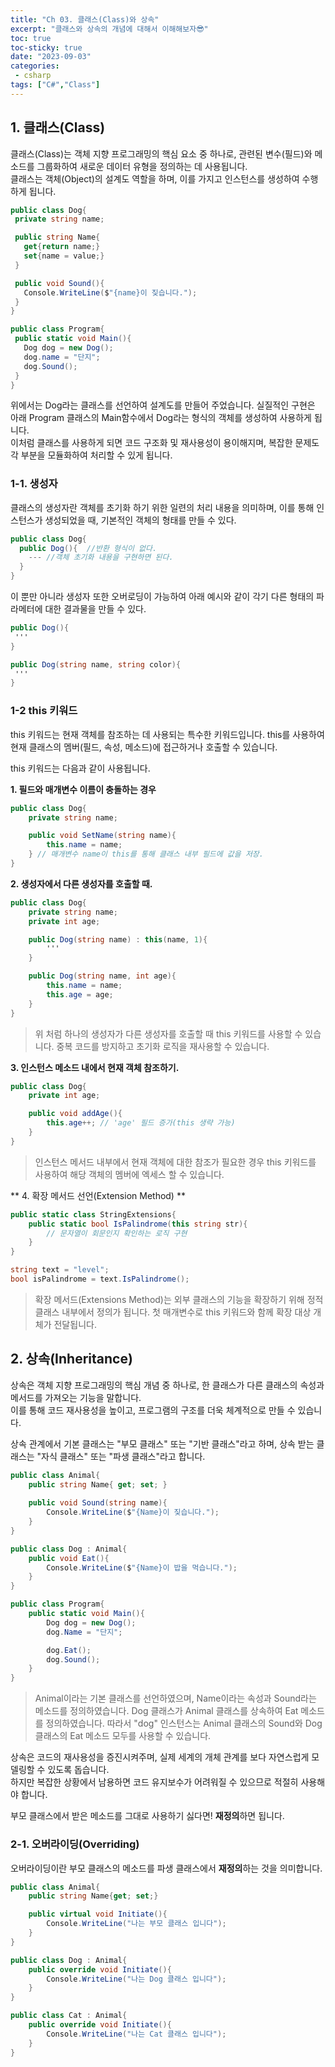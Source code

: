 ```yaml
---
title: "Ch 03. 클래스(Class)와 상속"
excerpt: "클래스와 상속의 개념에 대해서 이해해보자😎"
toc: true
toc-sticky: true
date: "2023-09-03"
categories: 
 - csharp
tags: ["C#","Class"]
---
```


## 1. 클래스(Class)
 클래스(Class)는 객체 지향 프로그래밍의 핵심 요소 중 하나로, 관련된 변수(필드)와 메소드를 그룹화하여 새로운 데이터 유형을 정의하는 데 사용됩니다.  
 클래스는 객체(Object)의 설계도 역할을 하며, 이를 가지고 인스턴스를 생성하여 수행하게 됩니다.

 ```csharp
public class Dog{
  private string name;

  public string Name{
    get{return name;}
    set{name = value;}
  }

  public void Sound(){
    Console.WriteLine($"{name}이 짖습니다.");
  }
}

public class Program{
  public static void Main(){
    Dog dog = new Dog();
    dog.name = "단지";
    dog.Sound();
  }
}
```

위에서는 Dog라는 클래스를 선언하여 설계도를 만들어 주었습니다. 실질적인 구현은 아래 Program 클래스의 Main함수에서 Dog라는 형식의 객체를 생성하여 사용하게 됩니다.  
이처럼 클래스를 사용하게 되면 코드 구조화 및 재사용성이 용이해지며, 복잡한 문제도 각 부분을 모듈화하여 처리할 수 있게 됩니다.  

### 1-1. 생성자
클래스의 생성자란 객체를 초기화 하기 위한 일련의 처리 내용을 의미하며, 이를 통해 인스턴스가 생성되었을 때, 기본적인 객체의 형태를 만들 수 있다.

```csharp
public class Dog{
  public Dog(){  //반환 형식이 없다.
    --- //객체 초기화 내용을 구현하면 된다.
  }
}
```

이 뿐만 아니라 생성자 또한 오버로딩이 가능하여 아래 예시와 같이 각기 다른 형태의 파라메터에 대한 결과물을 만들 수 있다.  

```csharp
public Dog(){
 '''
}

public Dog(string name, string color){
 '''
}
```

### 1-2 this 키워드
this 키워드는 현재 객체를 참조하는 데 사용되는 특수한 키워드입니다. this를 사용하여 현재 클래스의 멤버(필드, 속성, 메소드)에 접근하거나 호출할 수 있습니다.  

this 키워드는 다음과 같이 사용됩니다.  

**1. 필드와 매개변수 이름이 충돌하는 경우**  
```csharp
public class Dog{
    private string name;

    public void SetName(string name){
        this.name = name;
    } // 매개변수 name이 this를 통해 클래스 내부 필드에 값을 저장.
}
```

**2. 생성자에서 다른 생성자를 호출할 때.**
```csharp
public class Dog{
    private string name;
    private int age;

    public Dog(string name) : this(name, 1){
        '''
    }

    public Dog(string name, int age){
        this.name = name;
        this.age = age;
    }
}
```

> 위 처럼 하나의 생성자가 다른 생성자를 호출할 때 this 키워드를 사용할 수 있습니다.
> 중복 코드를 방지하고 초기화 로직을 재사용할 수 있습니다.

**3. 인스턴스 메소드 내에서 현재 객체 참조하기.**
```csharp
public class Dog{
    private int age;

    public void addAge(){
        this.age++; // 'age' 필드 증가(this 생략 가능)
    }
}
```

> 인스턴스 메서드 내부에서 현재 객체에 대한 참조가 필요한 경우 this 키워드를 사용하여 해당 객체의 멤버에 엑세스 할 수 있습니다.  

** 4. 확장 메서드 선언(Extension Method) **
```csharp
public static class StringExtensions{
    public static bool IsPalindrome(this string str){
        // 문자열이 회문인지 확인하는 로직 구현
    }
}

string text = "level";
bool isPalindrome = text.IsPalindrome();
```

> 확장 메서드(Extensions Method)는 외부 클래스의 기능을 확장하기 위해 정적 클래스 내부에서 정의가 됩니다. 첫 매개변수로 this 키워드와 함께 확장 대상 개체가 전달됩니다.


## 2. 상속(Inheritance)
상속은 객체 지향 프로그래밍의 핵심 개념 중 하나로, 한 클래스가 다른 클래스의 속성과 메서드를 가져오는 기능을 말합니다.  
이를 통해 코드 재사용성을 높이고, 프로그램의 구조를 더욱 체계적으로 만들 수 있습니다.  

상속 관계에서 기본 클래스는 "부모 클래스" 또는 "기반 클래스"라고 하며, 상속 받는 클래스는 "자식 클래스" 또는 "파생 클래스"라고 합니다.

```csharp
public class Animal{
    public string Name{ get; set; }
   
    public void Sound(string name){
        Console.WriteLine($"{Name}이 짖습니다.");
    }
}

public class Dog : Animal{
    public void Eat(){
        Console.WriteLine($"{Name}이 밥을 먹습니다.");
    }
}

public class Program{
    public static void Main(){
        Dog dog = new Dog();
        dog.Name = "단지";

        dog.Eat();
        dog.Sound();
    }
}

```

> Animal이라는 기본 클래스를 선언하였으며, Name이라는 속성과 Sound라는 메소드를 정의하였습니다.
> Dog 클래스가 Animal 클래스를 상속하여 Eat 메소드를 정의하였습니다.
> 따라서 "dog" 인스턴스는 Animal 클래스의 Sound와 Dog 클래스의 Eat 메소드 모두를 사용할 수 있습니다.
  
상속은 코드의 재사용성을 증진시켜주며, 실제 세계의 개체 관계를 보다 자연스럽게 모델링할 수 있도록 돕습니다.  
하지만 복잡한 상황에서 남용하면 코드 유지보수가 어려워질 수 있으므로 적절히 사용해야 합니다.

부모 클래스에서 받은 메소드를 그대로 사용하기 싫다면! **재정의**하면 됩니다.

### 2-1. 오버라이딩(Overriding)
오버라이딩이란 부모 클래스의 메소드를 파생 클래스에서 **재정의**하는 것을 의미합니다.

```csharp
public class Animal{
    public string Name{get; set;}

    public virtual void Initiate(){
        Console.WriteLine("나는 부모 클래스 입니다");
    }
}

public class Dog : Animal{
    public override void Initiate(){
        Console.WriteLine("나는 Dog 클래스 입니다");
    }
}

public class Cat : Animal{
    public override void Initiate(){
        Console.WriteLine("나는 Cat 클래스 입니다");
    }
}
```





